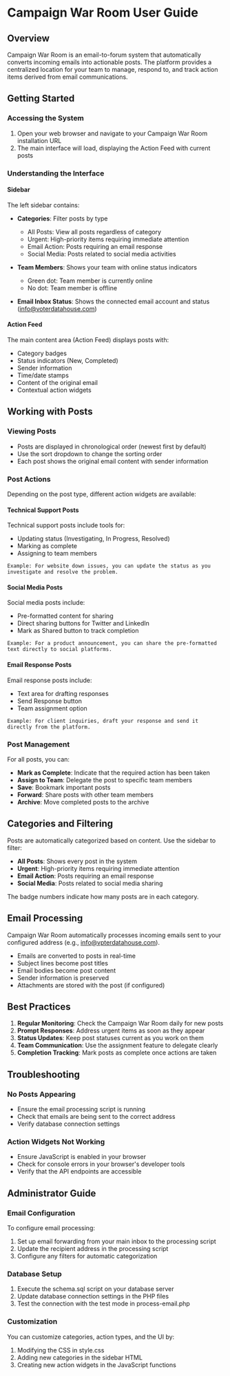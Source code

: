 # Campaign War Room User Guide

## Overview

Campaign War Room is an email-to-forum system that automatically converts incoming emails into actionable posts. The platform provides a centralized location for your team to manage, respond to, and track action items derived from email communications.

## Getting Started

### Accessing the System

1. Open your web browser and navigate to your Campaign War Room installation URL
2. The main interface will load, displaying the Action Feed with current posts

### Understanding the Interface

#### Sidebar

The left sidebar contains:

- **Categories**: Filter posts by type
  - All Posts: View all posts regardless of category
  - Urgent: High-priority items requiring immediate attention
  - Email Action: Posts requiring an email response
  - Social Media: Posts related to social media activities

- **Team Members**: Shows your team with online status indicators
  - Green dot: Team member is currently online
  - No dot: Team member is offline

- **Email Inbox Status**: Shows the connected email account and status (info@voterdatahouse.com)

#### Action Feed

The main content area (Action Feed) displays posts with:

- Category badges
- Status indicators (New, Completed)
- Sender information
- Time/date stamps
- Content of the original email
- Contextual action widgets

## Working with Posts

### Viewing Posts

- Posts are displayed in chronological order (newest first by default)
- Use the sort dropdown to change the sorting order
- Each post shows the original email content with sender information

### Post Actions

Depending on the post type, different action widgets are available:

#### Technical Support Posts

Technical support posts include tools for:

- Updating status (Investigating, In Progress, Resolved)
- Marking as complete
- Assigning to team members

```
Example: For website down issues, you can update the status as you investigate and resolve the problem.
```

#### Social Media Posts

Social media posts include:

- Pre-formatted content for sharing
- Direct sharing buttons for Twitter and LinkedIn
- Mark as Shared button to track completion

```
Example: For a product announcement, you can share the pre-formatted text directly to social platforms.
```

#### Email Response Posts

Email response posts include:

- Text area for drafting responses
- Send Response button
- Team assignment option

```
Example: For client inquiries, draft your response and send it directly from the platform.
```

### Post Management

For all posts, you can:

- **Mark as Complete**: Indicate that the required action has been taken
- **Assign to Team**: Delegate the post to specific team members
- **Save**: Bookmark important posts
- **Forward**: Share posts with other team members
- **Archive**: Move completed posts to the archive

## Categories and Filtering

Posts are automatically categorized based on content. Use the sidebar to filter:

- **All Posts**: Shows every post in the system
- **Urgent**: High-priority items requiring immediate attention
- **Email Action**: Posts requiring an email response
- **Social Media**: Posts related to social media sharing

The badge numbers indicate how many posts are in each category.

## Email Processing

Campaign War Room automatically processes incoming emails sent to your configured address (e.g., info@vpterdatahouse.com).

- Emails are converted to posts in real-time
- Subject lines become post titles
- Email bodies become post content
- Sender information is preserved
- Attachments are stored with the post (if configured)

## Best Practices

1. **Regular Monitoring**: Check the Campaign War Room daily for new posts
2. **Prompt Responses**: Address urgent items as soon as they appear
3. **Status Updates**: Keep post statuses current as you work on them
4. **Team Communication**: Use the assignment feature to delegate clearly
5. **Completion Tracking**: Mark posts as complete once actions are taken

## Troubleshooting

### No Posts Appearing

- Ensure the email processing script is running
- Check that emails are being sent to the correct address
- Verify database connection settings

### Action Widgets Not Working

- Ensure JavaScript is enabled in your browser
- Check for console errors in your browser's developer tools
- Verify that the API endpoints are accessible

## Administrator Guide

### Email Configuration

To configure email processing:

1. Set up email forwarding from your main inbox to the processing script
2. Update the recipient address in the processing script
3. Configure any filters for automatic categorization

### Database Setup

1. Execute the schema.sql script on your database server
2. Update database connection settings in the PHP files
3. Test the connection with the test mode in process-email.php

### Customization

You can customize categories, action types, and the UI by:

1. Modifying the CSS in style.css
2. Adding new categories in the sidebar HTML
3. Creating new action widgets in the JavaScript functions
